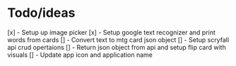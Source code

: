 # Todo/ideas
[x] - Setup up image picker 
[x] - Setup google text recognizer and print words from cards 
[] - Convert text to mtg card json object 
[] - Setup scryfall api crud opertaions
[] - Return json object from api and setup flip card with visuals
[] - Update app icon and application name